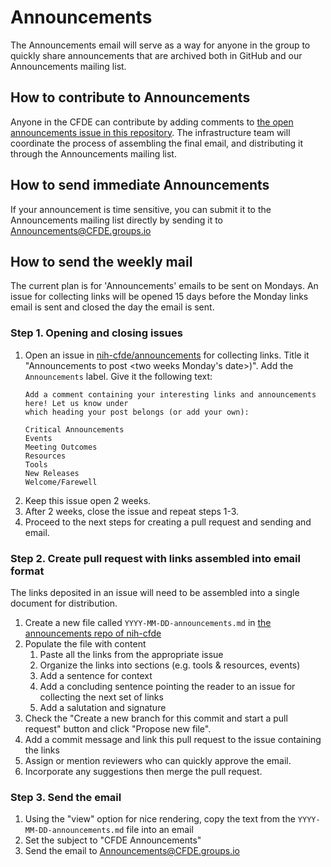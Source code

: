 # Announcements

The Announcements email will serve as a way for anyone in the group to quickly share announcements
that are archived both in GitHub and our Announcements mailing list.

## How to contribute to Announcements

Anyone in the CFDE can contribute by adding comments to [the open
announcements issue in this repository](https://github.com/nih-cfde/announcements/issues?utf8=%E2%9C%93&q=is%3Aissue+is%3Aopen+Announcements).
The infrastructure team will coordinate the process of assembling the final
email, and distributing it through the Announcements mailing list.

## How to send immediate Announcements

If your announcement is time sensitive, you can submit it to the Announcements mailing list directly by sending
it to Announcements@CFDE.groups.io


## How to send the weekly mail

The current plan is for 'Announcements' emails to be sent on Mondays. An
issue for collecting links will be opened 15 days before the Monday links
email is sent and closed the day the email is sent.

### Step 1. Opening and closing issues

1.  Open an issue in
    [nih-cfde/announcements](https://github.com/nih-cfde/announcements) for collecting
    links. Title it "Announcements to post <two weeks Monday's date>)".
    Add the `Announcements` label. Give it the following text:
    ```
    Add a comment containing your interesting links and announcements here! Let us know under 
    which heading your post belongs (or add your own):

    Critical Announcements
    Events
    Meeting Outcomes
    Resources
    Tools
    New Releases
    Welcome/Farewell
    ```
2.  Keep this issue open 2 weeks.
3.  After 2 weeks, close the issue and repeat steps 1-3.
4.  Proceed to the next steps for creating a pull request and sending
    and email.

### Step 2. Create pull request with links assembled into email format

The links deposited in an issue will need to be assembled into a single
document for distribution.

1.  Create a new file called `YYYY-MM-DD-announcements.md` in [the
    announcements repo of
    nih-cfde](https://github.com/nih-cfde/announcements)
2.  Populate the file with content
    1.  Paste all the links from the appropriate issue
    2.  Organize the links into sections (e.g. tools & resources,
        events)
    3.  Add a sentence for context
    4.  Add a concluding sentence pointing the reader to an issue for
        collecting the next set of links
    5.  Add a salutation and signature
3.  Check the "Create a new branch for this commit and start a pull
    request" button and click "Propose new file".
4.  Add a commit message and link this pull request to the issue
    containing the links
5.  Assign or mention reviewers who can quickly approve the email.
6.  Incorporate any suggestions then merge the pull request.

### Step 3. Send the email

1.  Using the "view" option for nice rendering, copy the text from the
    `YYYY-MM-DD-announcements.md` file into an email
2.  Set the subject to "CFDE Announcements"
4.  Send the email to <Announcements@CFDE.groups.io>
